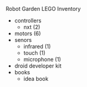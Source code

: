 
Robot Garden LEGO Inventory
- controllers
    - nxt (2)
- motors (6)
- senors
    - infrared (1)
    - touch (1)
    - microphone (1)
- droid developer kit
- books
    - idea book


